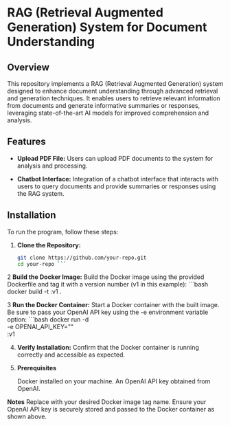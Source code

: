 # RAG (Retrieval Augmented Generation) System for Document Understanding

## Overview

This repository implements a RAG (Retrieval Augmented Generation) system designed to enhance document understanding through advanced retrieval and generation techniques. It enables users to retrieve relevant information from documents and generate informative summaries or responses, leveraging state-of-the-art AI models for improved comprehension and analysis.

## Features

- **Upload PDF File:**
  Users can upload PDF documents to the system for analysis and processing.

- **Chatbot Interface:**
  Integration of a chatbot interface that interacts with users to query documents and provide summaries or responses using the RAG system.

## Installation

To run the program, follow these steps:

1. **Clone the Repository:**
   ```bash
   git clone https://github.com/your-repo.git
   cd your-repo ```

2  **Build the Docker Image:**
    Build the Docker image using the provided Dockerfile and tag it with a version number (v1 in this example):
    ```bash
    docker build -t <tag-name>:v1 .

3  **Run the Docker Container:**
    Start a Docker container with the built image. Be sure to pass your OpenAI API key using the -e environment variable option:
    ```bash
    docker run -d \
    -e OPENAI_API_KEY="<openai api key>" \
    <tag-name>:v1

4.  **Verify Installation:**
    Confirm that the Docker container is running correctly and accessible as expected.

5.  **Prerequisites**

    Docker installed on your machine.
    An OpenAI API key obtained from OpenAI.

**Notes**
    Replace <tag-name> with your desired Docker image tag name.
    Ensure your OpenAI API key is securely stored and passed to the Docker container as shown above.
